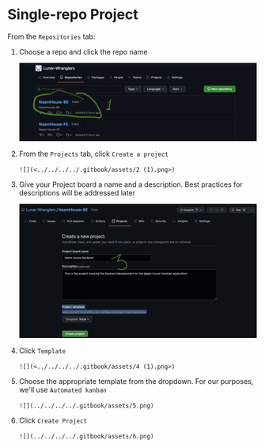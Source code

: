 # Single-repo Project

From the `Repositories` tab:

1.  Choose a repo and click the repo name

    ![](../../../../.gitbook/assets/1.png)
2.  From the `Projects` tab, click `Create a project`

    ``![](<../../../../.gitbook/assets/2 (1).png>)``
3.  Give your Project board a name and a description. Best practices for descriptions will be addressed later

    ![](<../../../../.gitbook/assets/3 (1).png>)
4.  Click `Template`

    ``![](<../../../../.gitbook/assets/4 (1).png>)``
5.  Choose the appropriate template from the dropdown. For our purposes, we'll use `Automated kanban`

    ``![](../../../../.gitbook/assets/5.png)``
6.  Click `Create Project`

    ``![](../../../../.gitbook/assets/6.png)``
